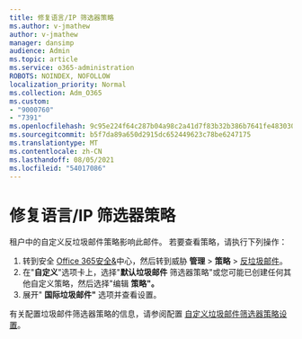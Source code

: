 ```yaml
---
title: 修复语言/IP 筛选器策略
ms.author: v-jmathew
author: v-jmathew
manager: dansimp
audience: Admin
ms.topic: article
ms.service: o365-administration
ROBOTS: NOINDEX, NOFOLLOW
localization_priority: Normal
ms.collection: Adm_O365
ms.custom:
- "9000760"
- "7391"
ms.openlocfilehash: 9c95e224f64c287b04a98c2a41d7f83b32b386b7641fe483030fa8cc931855a8
ms.sourcegitcommit: b5f7da89a650d2915dc652449623c78be6247175
ms.translationtype: MT
ms.contentlocale: zh-CN
ms.lasthandoff: 08/05/2021
ms.locfileid: "54017086"
---
```

# <a name="fix-languageip-filter-policy"></a>修复语言/IP 筛选器策略

租户中的自定义反垃圾邮件策略影响此邮件。 若要查看策略，请执行下列操作：

1. 转到安全 [Office 365安全&](https://go.microsoft.com/fwlink/p/?linkid=2077143)中心，然后转到威胁 **管理**  >  **策略**  >  [反垃圾邮件](https://go.microsoft.com/fwlink/?linkid=2101518)。
2. 在"**自定义**"选项卡上，选择"**默认垃圾邮件** 筛选器策略"或您可能已创建任何其他自定义策略，然后选择"编辑 **策略"。**
3. 展开" **国际垃圾邮件"** 选项并查看设置。

有关配置垃圾邮件筛选器策略的信息，请参阅配置 [自定义垃圾邮件筛选器策略设置](https://go.microsoft.com/fwlink/?linkid=2101054)。
